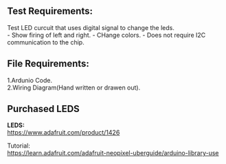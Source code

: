 ## Test Requirements:
Test LED curcuit that uses digital signal to change the leds.   
    - Show firing of left and right.
    - CHange colors.
    - Does not require I2C communication to the chip.  

## File Requirements:
1.Ardunio Code.  
2.Wiring Diagram(Hand written or drawen out).

## Purchased LEDS

**LEDS:**  
https://www.adafruit.com/product/1426  

Tutorial:  
https://learn.adafruit.com/adafruit-neopixel-uberguide/arduino-library-use  
